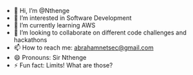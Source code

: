 - 👋 Hi, I’m @Nthenge
- 👀 I’m interested in Software Development 
- 🌱 I’m currently learning AWS
- 💞️ I’m looking to collaborate on different code challenges and hackathons
- 📫 How to reach me: abrahamnetsec@gmail.com
- 😄 Pronouns: Sir Nthenge
- ⚡ Fun fact: Limits! What are those?

<!---
Nthenge/Nthenge is a ✨ special ✨ repository because its `README.md` (this file) appears on your GitHub profile.
You can click the Preview link to take a look at your changes.
--->
